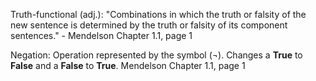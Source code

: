 Truth-functional (adj.): "Combinations in which the truth or falsity of the new sentence is determined by the truth or falsity of its component sentences." - Mendelson Chapter 1.1, page 1

Negation: Operation represented by the symbol (¬). Changes a **True** to **False** and a **False** to **True**. Mendelson Chapter 1.1, page 1
